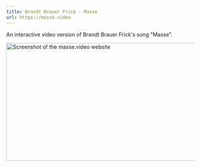 ```yaml
---
title: Brandt Brauer Frick - Masse
url: https://masse.video
---
```

An interactive video version of Brandt Brauer Frick's song "Masse".

<a href="https://www.youtube.com/watch?v=ocTZnM0U-T0">
	<img src="./images/masse.webp" alt="Screenshot of the masse.video website" width="560" height="315">
</a>
